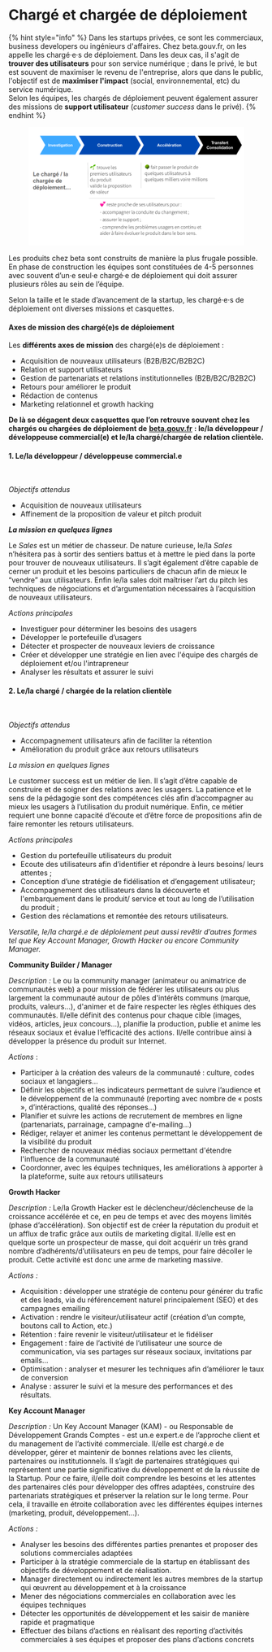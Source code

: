 # Chargé et chargée de déploiement



{% hint style="info" %}
Dans les startups privées, ce sont les commerciaux, business developers ou ingénieurs d'affaires. Chez beta.gouv.fr, on les appelle les chargé·e·s de déploiement. Dans les deux cas, il s'agit de **trouver des utilisateurs** pour son service numérique ; dans le privé, le but est souvent de maximiser le revenu de l'entreprise, alors que dans le public, l'objectif est de **maximiser l'impact** (social, environnemental, etc) du service numérique.\
Selon les équipes, les chargés de déploiement peuvent également assurer des missions de **support utilisateur** (_customer success_ dans le privé).
{% endhint %}



<figure><img src="../../../../../.gitbook/assets/Screenshot 2024-01-31 101742.png" alt=""><figcaption></figcaption></figure>

Les produits chez beta sont construits de manière la plus frugale possible. En phase de construction les équipes sont constituées de 4-5 personnes avec souvent d’un·e seul·e chargé·e de déploiement qui doit assurer plusieurs rôles au sein de l’équipe.

Selon la taille et le stade d’avancement de la startup, les chargé·e·s de déploiement ont diverses missions et casquettes.

#### Axes de mission des chargé(e)s de déploiement

Les **différents axes de mission** des chargé(e)s de déploiement :&#x20;

* Acquisition de nouveaux utilisateurs (B2B/B2C/B2B2C)
* Relation et support utilisateurs
* Gestion de partenariats et relations institutionnelles (B2B/B2C/B2B2C)
* Retours pour améliorer le produit
* Rédaction de contenus
* Marketing relationnel et growth hacking

**De là se dégagent deux casquettes que l’on retrouve souvent chez les chargés ou chargées de déploiement de** [**beta.gouv.fr**](http://beta.gouv.fr) **: le/la développeur / développeuse commercial(e) et le/la chargé/chargée de relation clientèle.**&#x20;

#### 1. Le/la développeur / développeuse commercial.e

<div align="left">

<img src="https://storage.gra.cloud.ovh.net/v1/AUTH_0f20d409cb2a4c9786c769e2edec0e06/padnumerique/uploads/1e09cffb-2fef-4ba4-a995-bcf804d389e4.png" alt="" width="188">

</div>

_Objectifs attendus_

* Acquisition de nouveaux utilisateurs
* Affinement de la proposition de valeur et pitch produit

_**La mission en quelques lignes**_

Le _Sales_ est un métier de chasseur. De nature curieuse, le/la _Sales_ n’hésitera pas à sortir des sentiers battus et à mettre le pied dans la porte pour trouver de nouveaux utilisateurs. Il s’agit également d’être capable de cerner un produit et les besoins particuliers de chacun afin de mieux le “vendre” aux utilisateurs. Enfin le/la sales doit maîtriser l’art du pitch les techniques de négociations et d’argumentation nécessaires à l’acquisition de nouveaux utilisateurs.

_Actions principales_

* Investiguer pour déterminer les besoins des usagers
* Développer le portefeuille d’usagers
* Détecter et prospecter de nouveaux leviers de croissance
* Créer et développer une stratégie en lien avec l'équipe des chargés de déploiement et/ou l'intrapreneur
* Analyser les résultats et assurer le suivi

#### 2. Le/la chargé / chargée de la relation clientèle

<div align="left">

<img src="https://storage.gra.cloud.ovh.net/v1/AUTH_0f20d409cb2a4c9786c769e2edec0e06/padnumerique/uploads/531b2ec8-2eb7-43f7-b8a1-6bd7e8df5416.png" alt="" width="188">

</div>

_Objectifs attendus_

* Accompagnement utilisateurs afin de faciliter la rétention
* Amélioration du produit grâce aux retours utilisateurs

_La mission en quelques lignes_

Le customer success est un métier de lien. Il s’agit d’être capable de construire et de soigner des relations avec les usagers. La patience et le sens de la pédagogie sont des compétences clés afin d’accompagner au mieux les usagers à l’utilisation du produit numérique. Enfin, ce métier requiert une bonne capacité d’écoute et d’être force de propositions afin de faire remonter les retours utilisateurs.

_Actions principales_

* Gestion du portefeuille utilisateurs du produit
* Ecoute des utilisateurs afin d’identifier et répondre à leurs besoins/ leurs attentes ;
* Conception d’une stratégie de fidélisation et d’engagement utilisateur;
* Accompagnement des utilisateurs dans la découverte et l'embarquement dans le produit/ service et tout au long de l’utilisation du produit ;
* Gestion des réclamations et remontée des retours utilisateurs.



_Versatile, le/la chargé.e de déploiement peut aussi revêtir d’autres formes tel que Key Account Manager, Growth Hacker ou encore Community Manager._

**Community Builder / Manager**

_Description :_ Le ou la community manager (animateur ou animatrice de communautés web) a pour mission de fédérer les utilisateurs ou plus largement la communauté autour de pôles d'intérêts communs (marque, produits, valeurs...), d'animer et de faire respecter les règles éthiques des communautés. Il/elle définit des contenus pour chaque cible (images, vidéos, articles, jeux concours...), planifie la production, publie et anime les réseaux sociaux et évalue l’efficacité des actions. Il/elle contribue ainsi à développer la présence du produit sur Internet.

_Actions_ :

* Participer à la création des valeurs de la communauté : culture, codes sociaux et langagiers...
* Définir les objectifs et les indicateurs permettant de suivre l’audience et le développement de la communauté (reporting avec nombre de « posts », d’intéractions, qualité des réponses...)
* Planifier et suivre les actions de recrutement de membres en ligne (partenariats, parrainage, campagne d'e-mailing...)
* Rédiger, relayer et animer les contenus permettant le développement de la visibilité du produit
* Rechercher de nouveaux médias sociaux permettant d'étendre l'influence de la communauté
* Coordonner, avec les équipes techniques, les améliorations à apporter à la plateforme, suite aux retours utilisateurs

**Growth Hacker**

_Description :_ Le/la Growth Hacker est le déclencheur/déclencheuse de la croissance accélérée et ce, en peu de temps et avec des moyens limités (phase d’accélération). Son objectif est de créer la réputation du produit et un afflux de trafic grâce aux outils de marketing digital. Il/elle est en quelque sorte un prospecteur de masse, qui doit acquérir un très grand nombre d’adhérents/d’utilisateurs en peu de temps, pour faire décoller le produit. Cette activité est donc une arme de marketing massive.

_Actions :_

* Acquisition : développer une stratégie de contenu pour générer du trafic et des leads, via du référencement naturel principalement (SEO) et des campagnes emailing
* Activation : rendre le visiteur/utilisateur actif (création d’un compte, boutons call to Action, etc.)
* Rétention : faire revenir le visiteur/utilisateur et le fidéliser
* Engagement : faire de l’activité de l’utilisateur une source de communication, via ses partages sur réseaux sociaux, invitations par emails…
* Optimisation : analyser et mesurer les techniques afin d’améliorer le taux de conversion
* Analyse : assurer le suivi et la mesure des performances et des résultats.

**Key Account Manager**

_Description :_ Un Key Account Manager (KAM) - ou Responsable de Développement Grands Comptes - est un.e expert.e de l’approche client et du management de l’activité commerciale. Il/elle est chargé.e de développer, gérer et maintenir de bonnes relations avec les clients, partenaires ou institutionnels. Il s’agit de partenaires stratégiques qui représentent une partie significative du développement et de la réussite de la Startup. Pour ce faire, il/elle doit comprendre les besoins et les attentes des partenaires clés pour développer des offres adaptées, construire des partenariats stratégiques et préserver la relation sur le long terme. Pour cela, il travaille en étroite collaboration avec les différentes équipes internes (marketing, produit, développement…).

_Actions :_

* Analyser les besoins des différentes parties prenantes et proposer des solutions commerciales adaptées
* Participer à la stratégie commerciale de la startup en établissant des objectifs de développement et de réalisation.
* Manager directement ou indirectement les autres membres de la startup qui œuvrent au développement et à la croissance
* Mener des négociations commerciales en collaboration avec les équipes techniques
* Détecter les opportunités de développement et les saisir de manière rapide et pragmatique
* Effectuer des bilans d’actions en réalisant des reporting d’activités commerciales à ses équipes et proposer des plans d’actions concrets

